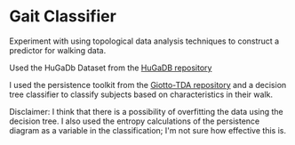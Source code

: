 # Gait Classifier #
Experiment with using topological data analysis techniques to construct a predictor for walking data.

Used the HuGaDb Dataset from the [HuGaDB repository](https://github.com/romanchereshnev/HuGaDB)

I used the persistence toolkit from the [Giotto-TDA repository](https://github.com/giotto-ai/giotto-tda) and a decision tree classifier to classify subjects based on characteristics in their walk.

Disclaimer: I think that there is a possibility of overfitting the data using the decision tree. I also used the entropy calculations of the persistence diagram as a variable in the classification; I'm not sure how effective this is.
